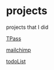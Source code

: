 # projects
projects that I did


[TPass](https://maxwelerning.github.io/projects/TPass/)

[mailchimp](https://maxwelerning.github.io/projects/mailchimp/)

[todoList](https://maxwelerning.github.io/projects/todoList/)
